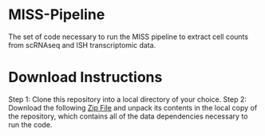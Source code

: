 # MISS-Pipeline
The set of code necessary to run the MISS pipeline to extract cell counts from scRNAseq and ISH transcriptomic data.

# Download Instructions
Step 1: Clone this repository into a local directory of your choice.
Step 2: Download the following [Zip File](https://drive.google.com/file/d/1fznvXSCCQNr3YYYqOLi0TfOzIKJ9oAgg/view?usp=sharing) and unpack its contents in the local copy of the repository, which contains all of the data dependencies necessary to run the code.

